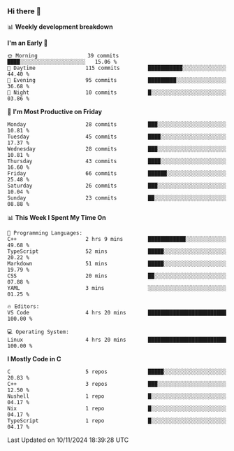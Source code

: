 ### Hi there 👋

📊 **Weekly development breakdown**
<!--START_SECTION:waka-->
**I'm an Early 🐤** 

```text
🌞 Morning                39 commits          ████░░░░░░░░░░░░░░░░░░░░░   15.06 % 
🌆 Daytime                115 commits         ███████████░░░░░░░░░░░░░░   44.40 % 
🌃 Evening                95 commits          █████████░░░░░░░░░░░░░░░░   36.68 % 
🌙 Night                  10 commits          █░░░░░░░░░░░░░░░░░░░░░░░░   03.86 % 
```
📅 **I'm Most Productive on Friday** 

```text
Monday                   28 commits          ███░░░░░░░░░░░░░░░░░░░░░░   10.81 % 
Tuesday                  45 commits          ████░░░░░░░░░░░░░░░░░░░░░   17.37 % 
Wednesday                28 commits          ███░░░░░░░░░░░░░░░░░░░░░░   10.81 % 
Thursday                 43 commits          ████░░░░░░░░░░░░░░░░░░░░░   16.60 % 
Friday                   66 commits          ██████░░░░░░░░░░░░░░░░░░░   25.48 % 
Saturday                 26 commits          ███░░░░░░░░░░░░░░░░░░░░░░   10.04 % 
Sunday                   23 commits          ██░░░░░░░░░░░░░░░░░░░░░░░   08.88 % 
```


📊 **This Week I Spent My Time On** 

```text
💬 Programming Languages: 
C++                      2 hrs 9 mins        ████████████░░░░░░░░░░░░░   49.68 % 
TypeScript               52 mins             █████░░░░░░░░░░░░░░░░░░░░   20.22 % 
Markdown                 51 mins             █████░░░░░░░░░░░░░░░░░░░░   19.79 % 
CSS                      20 mins             ██░░░░░░░░░░░░░░░░░░░░░░░   07.88 % 
YAML                     3 mins              ░░░░░░░░░░░░░░░░░░░░░░░░░   01.25 % 

🔥 Editors: 
VS Code                  4 hrs 20 mins       █████████████████████████   100.00 % 

💻 Operating System: 
Linux                    4 hrs 20 mins       █████████████████████████   100.00 % 
```

**I Mostly Code in C** 

```text
C                        5 repos             █████░░░░░░░░░░░░░░░░░░░░   20.83 % 
C++                      3 repos             ███░░░░░░░░░░░░░░░░░░░░░░   12.50 % 
Nushell                  1 repo              █░░░░░░░░░░░░░░░░░░░░░░░░   04.17 % 
Nix                      1 repo              █░░░░░░░░░░░░░░░░░░░░░░░░   04.17 % 
TypeScript               1 repo              █░░░░░░░░░░░░░░░░░░░░░░░░   04.17 % 
```




 Last Updated on 10/11/2024 18:39:28 UTC
<!--END_SECTION:waka-->
<!--
**R-enanVieira/R-enanVieira** is a ✨ _special_ ✨ repository because its `README.md` (this file) appears on your GitHub profile.

Here are some ideas to get you started:

- 🔭 I’m currently working on ...
- 🌱 I’m currently learning ...
- 👯 I’m looking to collaborate on ...
- 🤔 I’m looking for help with ...
- 💬 Ask me about ...
- 📫 How to reach me: ...
- 😄 Pronouns: ...
- ⚡ Fun fact: ...
-->
